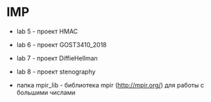 # IMP
* lab 5 - проект HMAC
* lab 6 - проект GOST3410_2018
* lab 7 - проект DiffieHellman
* lab 8 - проект stenography

* папка mpir_lib - библиотека mpir (http://mpir.org/) для работы с большими числами
